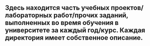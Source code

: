 ## Здесь находится часть учебных проектов/лабораторных работ/прочих заданий, выполненных во время обучения в университете за каждый год/курс. Каждая директория имеет собственное описание.
